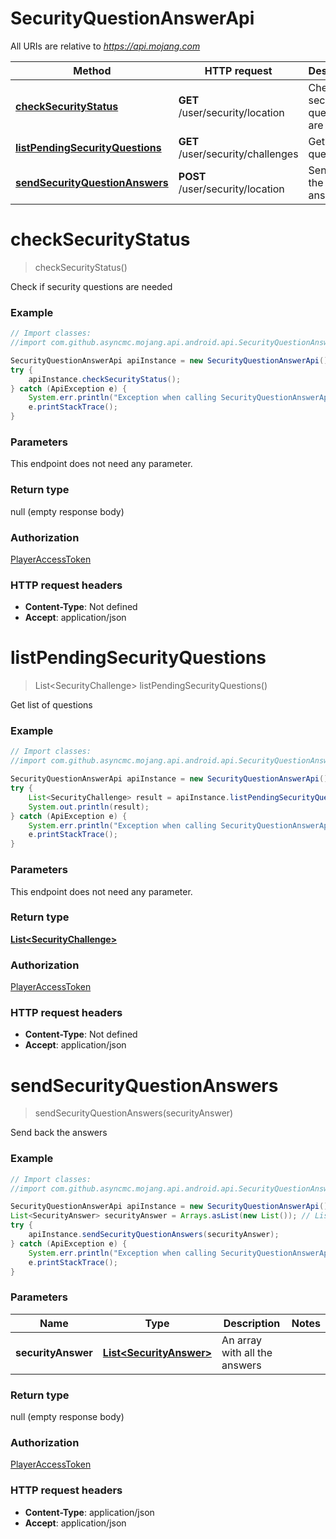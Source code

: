 # SecurityQuestionAnswerApi

All URIs are relative to *https://api.mojang.com*

Method | HTTP request | Description
------------- | ------------- | -------------
[**checkSecurityStatus**](SecurityQuestionAnswerApi.md#checkSecurityStatus) | **GET** /user/security/location | Check if security questions are needed
[**listPendingSecurityQuestions**](SecurityQuestionAnswerApi.md#listPendingSecurityQuestions) | **GET** /user/security/challenges | Get list of questions
[**sendSecurityQuestionAnswers**](SecurityQuestionAnswerApi.md#sendSecurityQuestionAnswers) | **POST** /user/security/location | Send back the answers


<a name="checkSecurityStatus"></a>
# **checkSecurityStatus**
> checkSecurityStatus()

Check if security questions are needed

### Example
```java
// Import classes:
//import com.github.asyncmc.mojang.api.android.api.SecurityQuestionAnswerApi;

SecurityQuestionAnswerApi apiInstance = new SecurityQuestionAnswerApi();
try {
    apiInstance.checkSecurityStatus();
} catch (ApiException e) {
    System.err.println("Exception when calling SecurityQuestionAnswerApi#checkSecurityStatus");
    e.printStackTrace();
}
```

### Parameters
This endpoint does not need any parameter.

### Return type

null (empty response body)

### Authorization

[PlayerAccessToken](../README.md#PlayerAccessToken)

### HTTP request headers

 - **Content-Type**: Not defined
 - **Accept**: application/json

<a name="listPendingSecurityQuestions"></a>
# **listPendingSecurityQuestions**
> List&lt;SecurityChallenge&gt; listPendingSecurityQuestions()

Get list of questions

### Example
```java
// Import classes:
//import com.github.asyncmc.mojang.api.android.api.SecurityQuestionAnswerApi;

SecurityQuestionAnswerApi apiInstance = new SecurityQuestionAnswerApi();
try {
    List<SecurityChallenge> result = apiInstance.listPendingSecurityQuestions();
    System.out.println(result);
} catch (ApiException e) {
    System.err.println("Exception when calling SecurityQuestionAnswerApi#listPendingSecurityQuestions");
    e.printStackTrace();
}
```

### Parameters
This endpoint does not need any parameter.

### Return type

[**List&lt;SecurityChallenge&gt;**](SecurityChallenge.md)

### Authorization

[PlayerAccessToken](../README.md#PlayerAccessToken)

### HTTP request headers

 - **Content-Type**: Not defined
 - **Accept**: application/json

<a name="sendSecurityQuestionAnswers"></a>
# **sendSecurityQuestionAnswers**
> sendSecurityQuestionAnswers(securityAnswer)

Send back the answers

### Example
```java
// Import classes:
//import com.github.asyncmc.mojang.api.android.api.SecurityQuestionAnswerApi;

SecurityQuestionAnswerApi apiInstance = new SecurityQuestionAnswerApi();
List<SecurityAnswer> securityAnswer = Arrays.asList(new List()); // List<SecurityAnswer> | An array with all the answers
try {
    apiInstance.sendSecurityQuestionAnswers(securityAnswer);
} catch (ApiException e) {
    System.err.println("Exception when calling SecurityQuestionAnswerApi#sendSecurityQuestionAnswers");
    e.printStackTrace();
}
```

### Parameters

Name | Type | Description  | Notes
------------- | ------------- | ------------- | -------------
 **securityAnswer** | [**List&lt;SecurityAnswer&gt;**](List.md)| An array with all the answers |

### Return type

null (empty response body)

### Authorization

[PlayerAccessToken](../README.md#PlayerAccessToken)

### HTTP request headers

 - **Content-Type**: application/json
 - **Accept**: application/json

